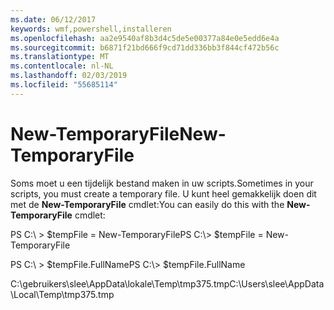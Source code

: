 ```yaml
---
ms.date: 06/12/2017
keywords: wmf,powershell,installeren
ms.openlocfilehash: aa2e9540af8b3d4c5de5e00377a84e0e5edd6e4a
ms.sourcegitcommit: b6871f21bd666f9cd71dd336bb3f844cf472b56c
ms.translationtype: MT
ms.contentlocale: nl-NL
ms.lasthandoff: 02/03/2019
ms.locfileid: "55685114"
---
```

# <a name="new-temporaryfile"></a><span data-ttu-id="c9080-102">New-TemporaryFile</span><span class="sxs-lookup"><span data-stu-id="c9080-102">New-TemporaryFile</span></span>
<span data-ttu-id="c9080-103">Soms moet u een tijdelijk bestand maken in uw scripts.</span><span class="sxs-lookup"><span data-stu-id="c9080-103">Sometimes in your scripts, you must create a temporary file.</span></span> <span data-ttu-id="c9080-104">U kunt heel gemakkelijk doen dit met de **New-TemporaryFile** cmdlet:</span><span class="sxs-lookup"><span data-stu-id="c9080-104">You can easily do this with the **New-TemporaryFile** cmdlet:</span></span>

<span data-ttu-id="c9080-105">PS C:\\ &gt; $tempFile = New-TemporaryFile</span><span class="sxs-lookup"><span data-stu-id="c9080-105">PS C:\\&gt; $tempFile = New-TemporaryFile</span></span>

<span data-ttu-id="c9080-106">PS C:\\ &gt; $tempFile.FullName</span><span class="sxs-lookup"><span data-stu-id="c9080-106">PS C:\\&gt; $tempFile.FullName</span></span>

<span data-ttu-id="c9080-107">C:\\gebruikers\\slee\\AppData\\lokale\\Temp\\tmp375.tmp</span><span class="sxs-lookup"><span data-stu-id="c9080-107">C:\\Users\\slee\\AppData\\Local\\Temp\\tmp375.tmp</span></span>

